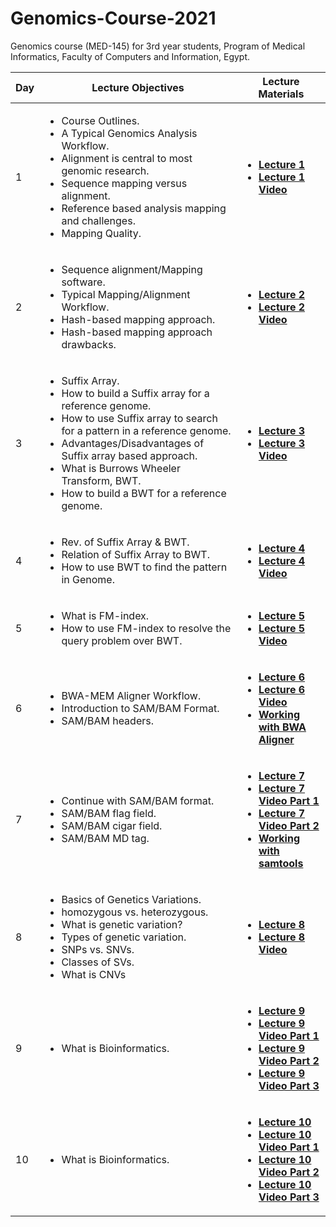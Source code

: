 # Genomics-Course-2021
Genomics course (MED-145) for 3rd year students, Program of Medical Informatics, Faculty of Computers and Information, Egypt.
  <table>  
        <thead>
           <th> Day </th>
           <th> Lecture Objectives </th>
           <th> Lecture Materials </th>
        </thead>
        <tr>
            <td> 1 </td>
            <td> 
              <ul>  
                     <li> Course Outlines. </li>
                     <li> A Typical Genomics Analysis Workflow. </li>
                     <li> Alignment is central to most genomic research. </li>
                     <li> Sequence mapping versus alignment. </li>
                     <li> Reference based analysis mapping and challenges.</li>
                     <li> Mapping Quality. </li> 
                 </ul>
              </td>
              <td> 
              <ul>
                <li> <a href="FCI_MI_03_Genomics_Week-01_SaraElMetwally_Lec.pdf"> <b> Lecture 1 </b></a> </li>
                <li> <a href="https://www.youtube.com/watch?v=5ltq9ra1TYY"> <b> Lecture 1 Video </b></a> </li>
                </ul>
            </td>
             </tr>
          <tr>
            <td> 2 </td>
            <td> <ul>  
                     <li> Sequence alignment/Mapping software. </li>
                     <li> Typical Mapping/Alignment Workflow. </li>
                     <li> Hash-based mapping approach. </li>
                     <li> Hash-based mapping approach drawbacks. </li>
                 </ul>
              </td>
              <td> 
              <ul>
                <li> <a href="FCI_MI_03_Genomics_Week-01_SaraElMetwally_Lec.pdf"> <b> Lecture 2 </b></a> </li>
                <li> <a href="https://www.youtube.com/watch?v=f_IO56Jzj6I"> <b> Lecture 2 Video </b></a> </li>
                </ul>
            </td>
              </tr>
   <tr>
            <td> 3 </td>
            <td> <ul>  
                     <li> Suffix Array. </li>
                     <li> How to build a Suffix array for a reference genome. </li>
                     <li> How to use Suffix array to search for a pattern in a reference genome. </li>
                     <li> Advantages/Disadvantages of Suffix array based approach. </li>
                     <li> What is Burrows Wheeler Transform, BWT. </li>
                     <li> How to build a BWT for a reference genome. </li>
                 </ul>
              </td>
              <td> 
              <ul>
                <li> <a href="FCI_MI_03_Genomics_Week-03_SaraElMetwally_Lec.pdf"> <b> Lecture 3 </b></a> </li>
                <li> <a href="https://www.youtube.com/watch?v=BKmqA7sDBg4"> <b> Lecture 3 Video </b></a> </li>
                </ul>
            </td>
              </tr>
   <tr>
            <td> 4 </td>
            <td> <ul>  
                     <li> Rev. of Suffix Array & BWT. </li>
                     <li> Relation of Suffix Array to BWT. </li>
                     <li> How to use BWT to find the pattern in Genome. </li>
                 </ul>
              </td>
              <td> 
              <ul>
                <li> <a href="FCI_MI_03_Genomics_Week-04_Final_SaraElMetwally_Lec.pdf"> <b> Lecture 4 </b></a> </li>
                <li> <a href="https://www.youtube.com/watch?v=FqGE4nj2PXM"> <b> Lecture 4 Video </b></a> </li>
                </ul>
            </td>
              </tr>
   <tr>
            <td> 5 </td>
            <td> <ul>  
                     <li> What is FM-index. </li>
                     <li> How to use FM-index to resolve the query problem over BWT. </li>
                 </ul>
              </td>
              <td> 
              <ul>
                <li> <a href="FCI_MI_03_Genomics_Week-04_Final_SaraElMetwally_Lec.pdf"> <b> Lecture 5 </b></a> </li>
                <li> <a href="https://www.youtube.com/watch?v=mHCWCv8px8A"> <b> Lecture 5 Video </b></a> </li>
                </ul>
            </td>
              </tr>
   <tr>
            <td> 6 </td>
            <td> <ul>  
                     <li> BWA-MEM Aligner Workflow. </li>
                     <li> Introduction to SAM/BAM Format. </li>
                     <li> SAM/BAM headers. </li>
                 </ul>
              </td>
              <td> 
              <ul>
                <li> <a href="FCI_MI_03_Genomics_Week-06_07_SaraElMetwally_Lec.pdf"> <b> Lecture 6 </b></a> </li>
                <li> <a href="https://www.youtube.com/watch?v=Mqu6QQsiQD4"> <b> Lecture 6 Video </b></a> </li>
                <li> <a href="https://www.youtube.com/watch?v=dqeAoQcR9fg"> <b> Working with BWA Aligner </b></a> </li>
                </ul>
            </td>
              </tr>
      <tr>
            <td> 7 </td>
            <td> <ul>  
                     <li> Continue with SAM/BAM format. </li>
                     <li> SAM/BAM flag field. </li>
                     <li> SAM/BAM cigar field. </li>
                     <li> SAM/BAM MD tag.  </li>
                 </ul>
              </td>
              <td> 
              <ul>
                <li> <a href="FCI_MI_03_Genomics_Week-06_07_SaraElMetwally_Lec.pdf"> <b> Lecture 7 </b></a> </li>
                <li> <a href="https://www.youtube.com/watch?v=22M2vpE057U"> <b> Lecture 7 Video Part 1 </b></a> </li>
                <li> <a href="https://www.youtube.com/watch?v=bJDa74ksPBs"> <b> Lecture 7 Video Part 2 </b></a> </li>
                <li> <a href="https://www.youtube.com/watch?v=z50qR9_OEsk"> <b> Working with samtools </b></a> </li>
                </ul>
            </td>
              </tr>
   <tr>
            <td> 8 </td>
            <td> <ul>  
                     <li> Basics of Genetics Variations. </li>
                     <li> homozygous vs. heterozygous. </li>
                     <li> What is genetic variation? </li>
                     <li> Types of genetic variation. </li>
                     <li> SNPs vs. SNVs. </li>
                     <li> Classes of SVs. </li>
                     <li> What is CNVs </li>
                 </ul>
              </td>
              <td> 
              <ul>
                <li> <a href="FCI_MI_03_Genomics_Week-08_SaraElMetwally_Lec.pdf"> <b> Lecture 8 </b></a> </li>
                <li> <a href="https://www.youtube.com/watch?v=3S2RUGqhIQU"> <b> Lecture 8 Video </b></a> </li>
                </ul>
            </td>
              </tr>
           <tr>
            <td> 9 </td>
            <td> <ul>  
                     <li> What is Bioinformatics. </li>
                 </ul>
              </td>
              <td> 
              <ul>
                <li> <a href="FCI_MI_03_Genomics_Week-09_SaraElMetwally_Lec.pdf"> <b> Lecture 9 </b></a> </li>
                <li> <a href="https://www.youtube.com/watch?v=jbPQ_6KAofE"> <b> Lecture 9 Video Part 1 </b></a> </li>
                <li> <a href="https://www.youtube.com/watch?v=KYHYwI9np34"> <b> Lecture 9 Video Part 2 </b></a> </li>
                <li> <a href="https://www.youtube.com/watch?v=UlrVBZkJquA"> <b> Lecture 9 Video Part 3 </b></a> </li>
                </ul>
            </td>
              </tr>
        <tr>
            <td> 10 </td>
            <td> <ul>  
                     <li> What is Bioinformatics. </li>
                 </ul>
              </td>
              <td> 
              <ul>
                <li> <a href="FCI_MI_03_Genomics_Week-10_SaraElMetwally_Lec.pdf"> <b> Lecture 10 </b></a> </li>
                <li> <a href="https://www.youtube.com/watch?v=V27TtUL2ivU"> <b> Lecture 10 Video Part 1 </b></a> </li>
                <li> <a href="https://www.youtube.com/watch?v=H-vkYN0G_UQ"> <b> Lecture 10 Video Part 2 </b></a> </li>
                <li> <a href="https://www.youtube.com/watch?v=NcjIV_y-pKg"> <b> Lecture 10 Video Part 3 </b></a> </li>
                </ul>
            </td>
              </tr>
          </table>
